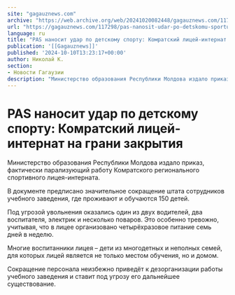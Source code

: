 ```yaml
---
site: "gagauznews.com"
archive: "https://web.archive.org/web/20241020082448/gagauznews.com/117298/pas-nanosit-udar-po-detskomu-sportu-komratskij-litsej-internat-na-grani-zakrytiya.html?fbclid=IwY2xjawF0vY9leHRuA2FlbQIxMQABHZxXShR01kyc6xvY9Fpgap4TW1iP9R6-HZ_CBrbLsY_KXz7WeQlgGTJI6Q_aem_i34qdRYXJsVE4nlarEiHmw"
url: "https://gagauznews.com/117298/pas-nanosit-udar-po-detskomu-sportu-komratskij-litsej-internat-na-grani-zakrytiya.html"
language: ru
title: "PAS наносит удар по детскому спорту: Комратский лицей-интернат на грани закрытия"
publication: '[[Gagauznews]]'
published: '2024-10-10T13:23:17+00:00'
author: Николай К.
section:
- Новости Гагаузии
description: "Министерство образования Республики Молдова издало приказ, фактически парализующий работу Комратского регионального спортивного лицея-интерната. В документе предписано значительное сокращение штата сотрудников учебного заведения, где проживают и обучаются 150 детей. Под угрозой увольнения оказались один из двух водителей, два воспитателя, электрик и несколько поваров. Это особенно тревожно, учитывая, что в лицее организовано четырёхразовое питание семь дней в неделю. Многие воспитанники лицея – дети из многодетных и неполных семей, для которых лицей является не только местом обучения, но и домом. Сокращение персонала неизбежно приведёт к дезорганизации работы учебного заведения и ставит под угрозу его дальнейшее существование."
---
```


# PAS наносит удар по детскому спорту: Комратский лицей-интернат на грани закрытия

Министерство образования Республики Молдова издало приказ, фактически парализующий работу Комратского регионального спортивного лицея-интерната.

В документе предписано значительное сокращение штата сотрудников учебного заведения, где проживают и обучаются 150 детей.

Под угрозой увольнения оказались один из двух водителей, два воспитателя, электрик и несколько поваров. Это особенно тревожно, учитывая, что в лицее организовано четырёхразовое питание семь дней в неделю.

Многие воспитанники лицея – дети из многодетных и неполных семей, для которых лицей является не только местом обучения, но и домом.

Сокращение персонала неизбежно приведёт к дезорганизации работы учебного заведения и ставит под угрозу его дальнейшее существование.